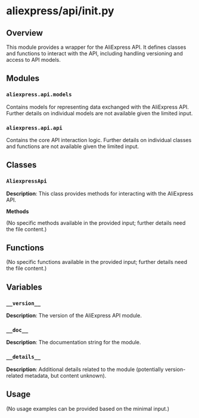 # aliexpress/api/__init__.py

## Overview

This module provides a wrapper for the AliExpress API. It defines classes and functions to interact with the API, including handling versioning and access to API models.


## Modules

### `aliexpress.api.models`

Contains models for representing data exchanged with the AliExpress API.  Further details on individual models are not available given the limited input.


### `aliexpress.api.api`

Contains the core API interaction logic.  Further details on individual classes and functions are not available given the limited input.


## Classes

### `AliexpressApi`

**Description**: This class provides methods for interacting with the AliExpress API.


**Methods**

(No specific methods available in the provided input; further details need the file content.)


## Functions

(No specific functions available in the provided input; further details need the file content.)


## Variables

### `__version__`

**Description**:  The version of the AliExpress API module.

### `__doc__`

**Description**: The documentation string for the module.

### `__details__`

**Description**: Additional details related to the module (potentially version-related metadata, but content unknown).


## Usage

(No usage examples can be provided based on the minimal input.)